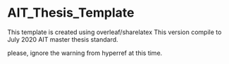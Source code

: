 # AIT_Thesis_Template

This template is created using overleaf/sharelatex
This version compile to July 2020 AIT master thesis standard.

please, ignore the warning from hyperref at this time.
